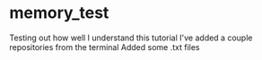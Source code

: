 # memory_test
Testing out how well I understand this tutorial
I've added a couple repositories from the terminal
Added some .txt files